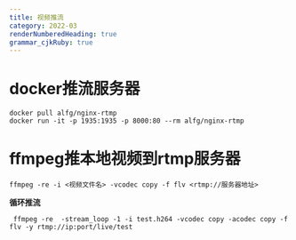 ```yaml
---
title: 视频推流
category: 2022-03
renderNumberedHeading: true
grammar_cjkRuby: true
---
```





# docker推流服务器

``` 
docker pull alfg/nginx-rtmp
docker run -it -p 1935:1935 -p 8000:80 --rm alfg/nginx-rtmp
```

# ffmpeg推本地视频到rtmp服务器

``` 
ffmpeg -re -i <视频文件名> -vcodec copy -f flv <rtmp://服务器地址>
```

**循环推流**
``` 
 ffmpeg -re  -stream_loop -1 -i test.h264 -vcodec copy -acodec copy -f flv -y rtmp://ip:port/live/test

```

